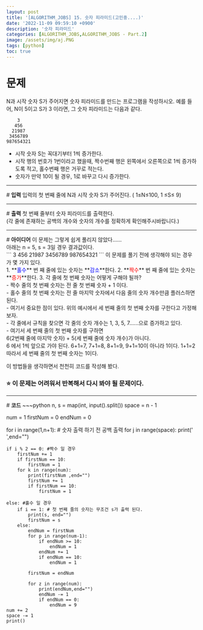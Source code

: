 ```yaml
---
layout: post
title: '[ALGORITHM_JOBS] 15. 숫자 피라미드(고민중....)'
date: '2022-11-09 09:59:10 +0900'
description: '숫자 피라미드'
categories: [ALGORITHM_JOBS,ALGORITHM_JOBS - Part.2]
image: /assets/img/aj.PNG
tags: [python]
toc: true
---
```

# <b>문제</b>
N과 시작 숫자 S가 주어지면 숫자 피라미드를 만드는 프로그램을 작성하시오.
예를 들어, N이 5이고 S가 3 이라면, 그 숫자 피라미드는 다음과 같다.
```
    3
   456
  21987
 3456789
987654321
```

- 시작 숫자 S는 꼭대기부터 1씩 증가한다.
- 시작 행의 번호가 1번이라고 했을때, 짝수번째 행은 왼쪽에서 오른쪽으로 1씩 증가하도록 적고, 홀수번째 행은 거꾸로 적는다.
- 숫자가 만약 10이 될 경우, 1로 바꾸고 다시 증가한다.  

<hr>
# <b>입력</b>
입력의 첫 번째 줄에 N과 시작 숫자 S가 주어진다. ( 1≤N≤100, 1 ≤S≤ 9)
<hr>
# <b>출력</b>
첫 번째 줄부터 숫자 피라미드를 출력한다.<br>(각 줄에 존재하는 공백의 개수와 숫자의 개수를 정확하게 확인해주시바랍니다.)
<hr>
# <b>아이디어</b>
이 문제는 그렇게 쉽게 풀리지 않았다......<br>
아래는 n = 5, s = 3일 경우 결과값이다.<br>
```
    3
   456
  21987
 3456789
987654321
```
이 문제를 풀기 전에 생각해야 되는 경우가 몇 가지 있다.<br>
1. **<span style="color:blue ">홀수</span>** 번 째 줄에 있는 숫자는 **<span style="color:blue">감소</span>**한다.
2. **<span style="color:red">짝수</span>** 번 째 줄에 있는 숫자는 **<span style="color:red">증가</span>**한다.
3. 각 줄에 첫 번째 숫자는 어떻게 구해야 될까?<br>
- 짝수 줄의 첫 번째 숫자는 전 줄 첫 번째 숫자 + 1 이다.<br>
- 홀수 줄의 첫 번째 숫자는 전 줄 마지막 숫자에서 다음 줄의 숫자 개수만큼 플러스하면 된다.<br>
- 여기서 중요한 점이 있다. 위의 예시에서 세 번째 줄의 첫 번째 숫자를 구한다고 가정해 보자.<br>
- 각 줄에서 규칙을 찾으면 각 줄의 숫자 개수는 1, 3, 5, 7......으로 증가하고 있다.<br>
- 여기서 세 번째 줄의 첫 번째 숫자를 구하면<br>6(2번째 줄에 마지막 숫자) + 5(세 번째 줄에 숫자 개수)가 아니다.<br>
6 에서 1씩 앞으로 가야 된다. 6+1=7, 7+1=8, 8+1=9, 9+1=10이 아니라 1이다. 1+1=2<br>따라서 세 번째 줄의 첫 번째 숫자는 1이다.<br>

이 방법들을 생각하면서 천천히 코드를 작성해 봤다.<br>
### <b> :star: 이 문제는 어려워서 반복해서 다시 봐야 될 문제이다.</b>
<hr>
# <b>코드</b>
~~~python
n, s = map(int, input().split())
space = n - 1

num = 1
firstNum = 0
endNum = 0

for i in range(1,n+1): # 숫자 출력 하기 전 공백 출력
    for j in range(space):
        print(' ',end="")
    
    if i % 2 == 0: #짝수 일 경우
        firstNum += 1
        if firstNum == 10:
            firstNum = 1
        for k in range(num):
            print(firstNum ,end="")
            firstNum += 1
            if firstNum == 10:
                firstNum = 1

    else: #홀수 일 경우
        if i == 1: # 첫 번째 줄의 숫자는 무조건 s가 출력 된다.
            print(s, end="")
            firstNum = s
        else:
            endNum = firstNum
            for p in range(num-1):
                if endNum >= 10:
                    endNum = 1
                endNum += 1
                if endNum == 10:
                    endNum = 1

            firstNum = endNum

            for z in range(num):
                print(endNum,end="")
                endNum -= 1
                if endNum == 0:
                    endNum = 9
    num += 2
    space -= 1
    print()
~~~

